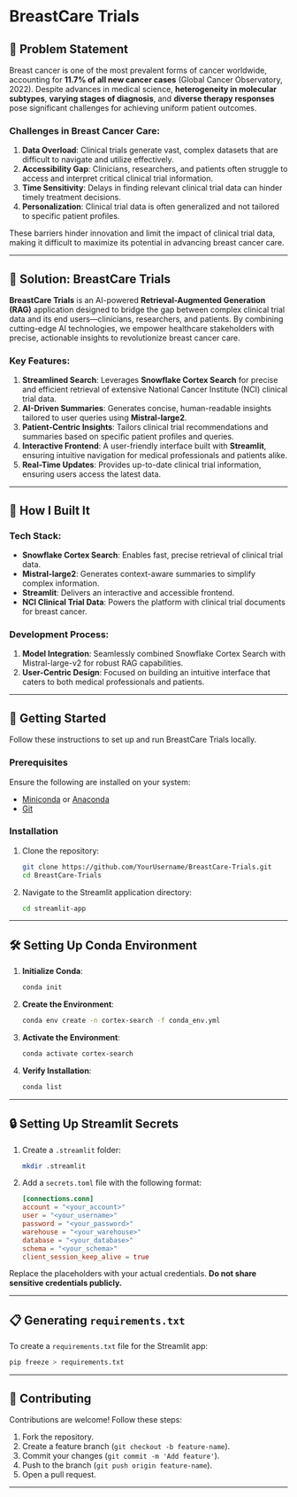 # BreastCare Trials

## 📖 Problem Statement

Breast cancer is one of the most prevalent forms of cancer worldwide, accounting for **11.7% of all new cancer cases** (Global Cancer Observatory, 2022). Despite advances in medical science, **heterogeneity in molecular subtypes**, **varying stages of diagnosis**, and **diverse therapy responses** pose significant challenges for achieving uniform patient outcomes.

### Challenges in Breast Cancer Care:
1. **Data Overload**: Clinical trials generate vast, complex datasets that are difficult to navigate and utilize effectively.
2. **Accessibility Gap**: Clinicians, researchers, and patients often struggle to access and interpret critical clinical trial information.
3. **Time Sensitivity**: Delays in finding relevant clinical trial data can hinder timely treatment decisions.
4. **Personalization**: Clinical trial data is often generalized and not tailored to specific patient profiles.

These barriers hinder innovation and limit the impact of clinical trial data, making it difficult to maximize its potential in advancing breast cancer care.

---

## 🌟 Solution: BreastCare Trials

**BreastCare Trials** is an AI-powered **Retrieval-Augmented Generation (RAG)** application designed to bridge the gap between complex clinical trial data and its end users—clinicians, researchers, and patients. By combining cutting-edge AI technologies, we empower healthcare stakeholders with precise, actionable insights to revolutionize breast cancer care.

### Key Features:
1. **Streamlined Search**: Leverages **Snowflake Cortex Search** for precise and efficient retrieval of extensive National Cancer Institute (NCI) clinical trial data.
2. **AI-Driven Summaries**: Generates concise, human-readable insights tailored to user queries using **Mistral-large2**.
3. **Patient-Centric Insights**: Tailors clinical trial recommendations and summaries based on specific patient profiles and queries.
4. **Interactive Frontend**: A user-friendly interface built with **Streamlit**, ensuring intuitive navigation for medical professionals and patients alike.
5. **Real-Time Updates**: Provides up-to-date clinical trial information, ensuring users access the latest data.

---

## 🔨 How I Built It

### Tech Stack:
- **Snowflake Cortex Search**: Enables fast, precise retrieval of clinical trial data.
- **Mistral-large2**: Generates context-aware summaries to simplify complex information.
- **Streamlit**: Delivers an interactive and accessible frontend.
- **NCI Clinical Trial Data**: Powers the platform with clinical trial documents for breast cancer.

### Development Process:
1. **Model Integration**: Seamlessly combined Snowflake Cortex Search with Mistral-large-v2 for robust RAG capabilities.
2. **User-Centric Design**: Focused on building an intuitive interface that caters to both medical professionals and patients.

---

## 🚀 Getting Started

Follow these instructions to set up and run BreastCare Trials locally.

### Prerequisites

Ensure the following are installed on your system:
- [Miniconda](https://docs.conda.io/en/latest/miniconda.html) or [Anaconda](https://www.anaconda.com/)
- [Git](https://git-scm.com/)

### Installation

1. Clone the repository:
   ```bash
   git clone https://github.com/YourUsername/BreastCare-Trials.git
   cd BreastCare-Trials
   ```

2. Navigate to the Streamlit application directory:
   ```bash
   cd streamlit-app
   ```

---

## 🛠 Setting Up Conda Environment

1. **Initialize Conda**:
   ```bash
   conda init
   ```

2. **Create the Environment**:
   ```bash
   conda env create -n cortex-search -f conda_env.yml
   ```

3. **Activate the Environment**:
   ```bash
   conda activate cortex-search
   ```

4. **Verify Installation**:
   ```bash
   conda list
   ```

---

## 🔒 Setting Up Streamlit Secrets

1. Create a `.streamlit` folder:
   ```bash
   mkdir .streamlit
   ```

2. Add a `secrets.toml` file with the following format:
   ```toml
   [connections.conn]
   account = "<your_account>"
   user = "<your_username>"
   password = "<your_password>"
   warehouse = "<your_warehouse>"
   database = "<your_database>"
   schema = "<your_schema>"
   client_session_keep_alive = true
   ```

Replace the placeholders with your actual credentials. **Do not share sensitive credentials publicly.**

---

## 📋 Generating `requirements.txt`

To create a `requirements.txt` file for the Streamlit app:
```bash
pip freeze > requirements.txt
```

---

## 🤝 Contributing

Contributions are welcome! Follow these steps:
1. Fork the repository.
2. Create a feature branch (`git checkout -b feature-name`).
3. Commit your changes (`git commit -m 'Add feature'`).
4. Push to the branch (`git push origin feature-name`).
5. Open a pull request.

---

